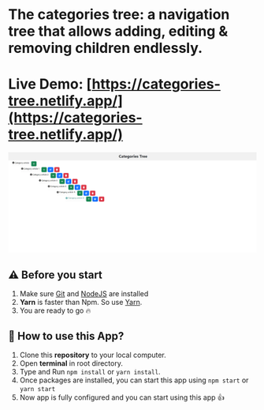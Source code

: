 # The categories tree: a navigation tree that allows adding, editing & removing children endlessly.

# Live Demo: [https://categories-tree.netlify.app/](https://categories-tree.netlify.app/)

![OverView](public/readme1.png ' The categories tree')

## ⚠️ Before you start

1. Make sure [Git](https://git-scm.com) and [NodeJS](https://nodejs.org) are installed
2. **Yarn** is faster than Npm. So use [Yarn](https://classic.yarnpkg.com/lang/en/docs/install/).
3. You are ready to go :fire:

## 📌 How to use this App?

1. Clone this **repository** to your local computer.
2. Open **terminal** in root directory.
3. Type and Run `npm install` or `yarn install`.
4. Once packages are installed, you can start this app using `npm start` or `yarn start`
5. Now app is fully configured and you can start using this app :+1:
